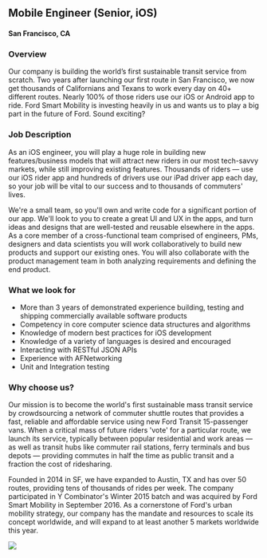 ## Mobile Engineer (Senior, iOS)
#### San Francisco, CA

### Overview
Our company is building the world’s first sustainable transit service from scratch. Two years after launching our first route in San Francisco, we now get thousands of Californians and Texans to work every day on 40+ different routes. Nearly 100% of those riders use our iOS or Android app to ride. Ford Smart Mobility is investing heavily in us and wants us to play a big part in the future of Ford. Sound exciting?

### Job Description
As an iOS engineer, you will play a huge role in building new features/business models that will attract new riders in our most tech-savvy markets, while still improving existing features. Thousands of riders — use our iOS rider app and hundreds of drivers use our iPad driver app each day, so your job will be vital to our success and to thousands of commuters' lives.

We're a small team, so you'll own and write code for a significant portion of our app. We'll look to you to create a great UI and UX in the apps, and turn ideas and designs that are well-tested and reusable elsewhere in the apps. As a core member of a cross-functional team comprised of engineers, PMs, designers and data scientists you will work collaboratively to build new products and support our existing ones. You will also collaborate with the product management team in both analyzing requirements and defining the end product.

### What we look for
+ More than 3 years of demonstrated experience building, testing and shipping commercially available software products
+ Competency in core computer science data structures and algorithms
+ Knowledge of modern best practices for iOS development
+ Knowledge of a variety of languages is desired and encouraged
+ Interacting with RESTful JSON APIs
+ Experience with AFNetworking
+ Unit and Integration testing

### Why choose us?
Our mission is to become the world's first sustainable mass transit service by crowdsourcing a network of commuter shuttle routes that provides a fast, reliable and affordable service using new Ford Transit 15-passenger vans. When a critical mass of future riders 'vote' for a particular route, we launch its service, typically between popular residential and work areas — as well as transit hubs like commuter rail stations, ferry terminals and bus depots — providing commutes in half the time as public transit and a fraction the cost of ridesharing.

Founded in 2014 in SF, we have expanded to Austin, TX and has over 50 routes, providing tens of thousands of rides per week. The company participated in Y Combinator's Winter 2015 batch and was acquired by Ford Smart Mobility in September 2016. As a cornerstone of Ford's urban mobility strategy, our company has the mandate and resources to scale its concept worldwide, and will expand to at least another 5 markets worldwide this year.


[<img src='https://dabuttonfactory.com/button.png?t=Learn+More&f=Calibri-Bold&ts=24&tc=fff&hp=20&vp=8&c=5&bgt=unicolored&bgc=29aafe'>](https://letsrockit.co/job/q2hhcmlvda-mobile-engineer-senior-ios)

